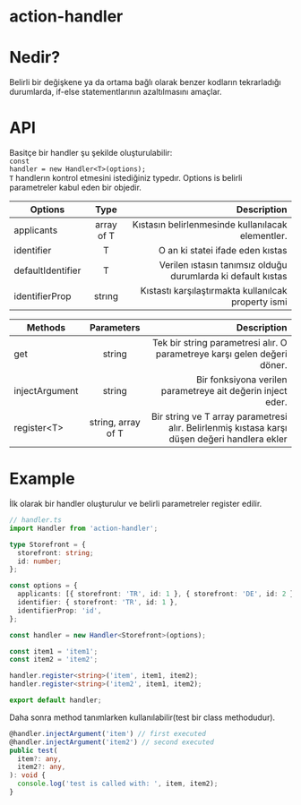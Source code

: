 # action-handler

# Nedir?
Belirli bir değişkene ya da ortama bağlı olarak benzer kodların tekrarladığı durumlarda, if-else statementlarının azaltılmasını amaçlar.

# API
Basitçe bir handler şu şekilde oluşturulabilir:</br>
<code>const handler = new Handler&lt;T&gt;(options);</code></br>
<code>T</code> handlerın kontrol etmesini istediğiniz typedır.
Options is belirli parametreler kabul eden bir objedir.


| Options           | Type        | Description                                                  |
| ----------------- |:-----------:| ------------------------------------------------------------:|
| applicants        | array of T  | Kıstasın belirlenmesinde kullanılacak elementler.            |
| identifier        | T           | O an ki statei ifade eden kıstas                             |
| defaultIdentifier | T           | Verilen ıstasın tanımsız olduğu durumlarda ki default kıstas |
| identifierProp    | strıng      | Kıstastı karşılaştırmakta kullanılcak property ismi          |

| Methods           | Parameters          | Description                                                               |
| ----------------- |:-------------------:| -------------------------------------------------------------------------:|
| get               | string              | Tek bir string parametresi alır. O parametreye karşı gelen değeri döner.  |
| injectArgument    | string              | Bir fonksiyona verilen parametreye ait değerin inject eder.               |
| register&lt;T&gt; | string, array of T  | Bir string ve T array parametresi alır. Belirlenmiş kıstasa karşı düşen değeri handlera ekler |

# Example

İlk olarak bir handler oluşturulur ve belirli parametreler register edilir.

```typescript
// handler.ts
import Handler from 'action-handler';

type Storefront = {
  storefront: string;
  id: number;
};

const options = {
  applicants: [{ storefront: 'TR', id: 1 }, { storefront: 'DE', id: 2 }],
  identifier: { storefront: 'TR', id: 1 },
  identifierProp: 'id',
};

const handler = new Handler<Storefront>(options);

const item1 = 'item1';
const item2 = 'item2';

handler.register<string>('item', item1, item2);
handler.register<string>('item2', item1, item2);

export default handler;
```

Daha sonra method tanımlarken kullanılabilir(test bir class methodudur).

```typescript
@handler.injectArgument('item') // first executed
@handler.injectArgument('item2') // second executed
public test(
  item?: any,
  item2?: any,
): void {
  console.log('test is called with: ', item, item2);
}
```

